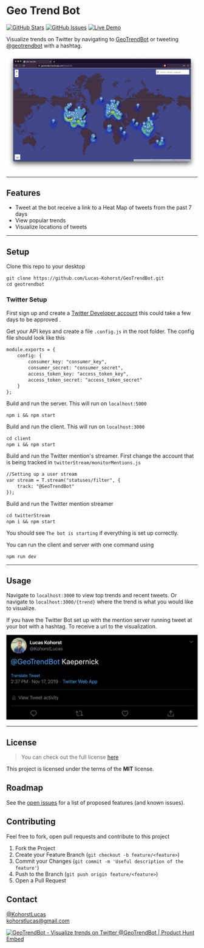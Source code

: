 Geo Trend Bot
============

[![GitHub Stars](https://img.shields.io/github/stars/Lucas-Kohorst/geotrendbot.svg)](https://github.com/Lucas-Kohorst/geotrendbot/stargazers) [![GitHub Issues](https://img.shields.io/github/issues/Lucas-Kohorst/geotrendbot.svg)](https://github.com/Lucas-Kohorst/geotrendbot/issues) [![Live Demo](https://img.shields.io/badge/demo-online-green.svg)](https://geotrendbot.herokuapp.com)
 
Visualize trends on Twitter by navigating to [GeoTrendBot](https://geotrendbot.herokuapp.com) or tweeting [@geotrendbot](https://twitter.com/geotrendbot) with a hashtag.

![GeoTrendBot Map](GeoTrendBot.png)

---

## Features
- Tweet at the bot receive a link to a Heat Map of tweets from the past 7 days
- View popular trends
- Visualize locations of tweets

---

## Setup
Clone this repo to your desktop

```
git clone https://github.com/Lucas-Kohorst/GeoTrendBot.git
cd geotrendbot
```

### Twitter Setup
First sign up and create a [Twitter Developer account](https://developer.twitter.com/en/apply-for-access.html) this could take a few days to be approved .

Get your API keys and create a file ```.config.js``` in the root folder. The config file should look like this 

```
module.exports = {
    config: {
        consumer_key: "consumer_key",
        consumer_secret: "consumer_secret",
        access_token_key: "access_token_key",
        access_token_secret: "access_token_secret"
    }
};
```

Build and run the server. This will run on ```localhost:5000```

```
npm i && npm start
```

Build and run the client. This will run on ```localhost:3000```
```
cd client
npm i && npm start
```

Build and run the Twitter mention's streamer. First change the account that is being tracked in ```twitterStream/monitorMentions.js```

```
//Setting up a user stream
var stream = T.stream("statuses/filter", {
    track: "@GeoTrendBot"
});
```

Build and run the Twitter mention streamer 
```
cd twitterStream
npm i && npm start
```

You should see ```The bot is starting``` if everything is set up correctly. 

You can run the client and server with one command using 
```
npm run dev
```

---

## Usage
Navigate to ```localhost:3000``` to view top trends and recent tweets. Or navigate to ```localhost:3000/{trend}``` where the trend is what you would like to visualize. 

If you have the Twitter Bot set up with the mention server running tweet at your bot with a hashtag. To receive a url to the visualization.

![Tweet Example](tweet.png)

---

## License
>You can check out the full license [here](https://github.com/Lucas-Kohorst/geotrendbot/blob/master/LICENSE)

This project is licensed under the terms of the **MIT** license.

## Roadmap
See the [open issues](https://github.com/Lucas-Kohorst/geotrendbot/issues) for a list of proposed features (and known issues).

## Contributing

Feel free to fork, open pull requests and contribute to this project

1. Fork the Project
2. Create your Feature Branch (`git checkout -b feature/<feature>`)
3. Commit your Changes (`git commit -m 'Useful description of the feature'`)
4. Push to the Branch (`git push origin feature/<feature>`)
5. Open a Pull Request

## Contact
[@KohorstLucas](https://twitter.com/KohoestLucas)<br />
[kohorstlucas@gmail.com](mailto:kohorstlucas@gmail.com)

<a href="https://www.producthunt.com/posts/geotrendbot?utm_source=badge-featured&utm_medium=badge&utm_souce=badge-geotrendbot" target="_blank"><img src="https://api.producthunt.com/widgets/embed-image/v1/featured.svg?post_id=176828&theme=light" alt="GeoTrendBot - Visualize trends on Twitter @GeoTrendBot | Product Hunt Embed" style="width: 250px; height: 54px;" width="250px" height="54px" /></a>
